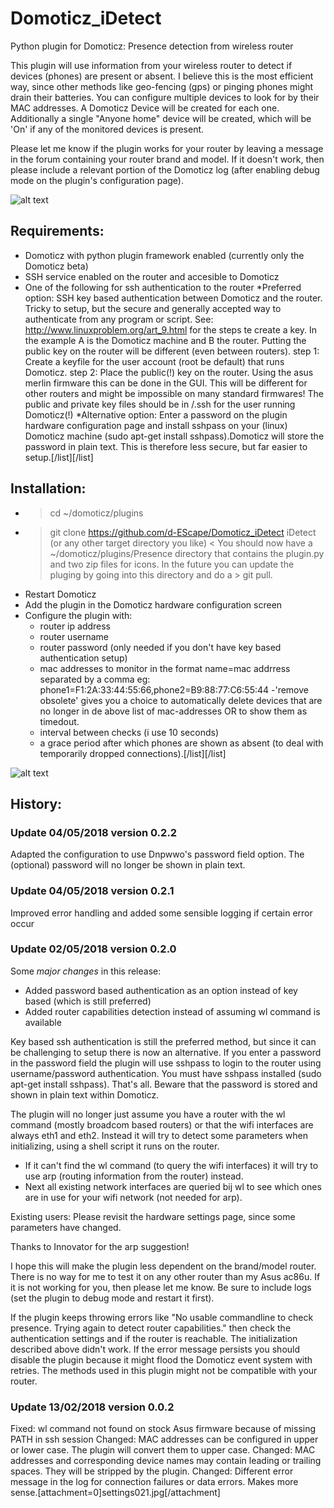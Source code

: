 # Domoticz_iDetect
Python plugin for Domoticz: Presence detection from wireless router

This plugin will use information from your wireless router to detect if devices (phones) are present or absent. I believe this is the most efficient way, since other methods like geo-fencing (gps) or pinging phones might drain their batteries. 
You can configure multiple devices to look for by their MAC addresses. A Domoticz Device will be created for each one. Additionally a single "Anyone home" device will be created, which will be 'On' if any of the monitored devices is present.

Please let me know if the plugin works for your router by leaving a message in the forum containing your router brand and model. If it doesn't work, then please include a relevant portion of the Domoticz log (after enabling debug mode on the plugin's configuration page).

![alt text](https://github.com/d-EScape/Domoticz_iDetect/blob/master/resources/devices-idetect021.jpg)

## Requirements:
* Domoticz with python plugin framework enabled (currently only the Domoticz beta)
* SSH service enabled on the router and accesible to Domoticz
* One of the following for ssh authentication to the router
  *Preferred option: SSH key based authentication between Domoticz and the router. Tricky to setup, but the secure and generally accepted way to authenticate from any program or script. See: http://www.linuxproblem.org/art_9.html for the steps te create a key. In the example A is the Domoticz machine and B the router. Putting the public key on the router will be different (even between routers).
step 1: Create a keyfile for the user account (root be default) that runs Domoticz.
step 2: Place the public(!) key on the router. Using the asus merlin firmware this can be done in the GUI. This will be different for other routers and might be impossible on many standard firmwares!
The public and private key files should be in <homedir>/.ssh for the user running Domoticz(!)
   *Alternative option: Enter a password on the plugin hardware configuration page and install sshpass on your (linux) Domoticz machine (sudo apt-get install sshpass).Domoticz will store the password in plain text. This is therefore less secure, but far easier to setup.[/list][/list]

## Installation:
* > cd ~/domoticz/plugins
* > git clone https://github.com/d-EScape/Domoticz_iDetect iDetect (or any other target directory you like) <
You should now have a ~/domoticz/plugins/Presence directory that contains the plugin.py and two zip files for icons. In the future you can update the pluging by going into this directory and do a > git pull.
* Restart Domoticz
* Add the plugin in the Domoticz hardware configuration screen
* Configure the plugin with:
  - router ip address
  - router username
  - router password (only needed if you don't have key based authentication setup)
  - mac addresses to monitor in the format name=mac addrress separated by a comma eg: phone1=F1:2A:33:44:55:66,phone2=B9:88:77:C6:55:44
  -'remove obsolete' gives you a choice to automatically delete devices that are no longer in de above list of mac-addresses OR to show them as timedout.
  - interval between checks (i use 10 seconds)
  - a grace period after which phones are shown as absent (to deal with temporarily dropped connections).[/list][/list]

![alt text](https://github.com/d-EScape/Domoticz_iDetect/blob/master/resources/settings021.jpg)

## History:
### Update 04/05/2018 version 0.2.2
Adapted the configuration to use Dnpwwo's password field option. The (optional) password will no longer be shown in plain text. 

### Update 04/05/2018 version 0.2.1
Improved error handling and added some sensible logging if certain error occur

### Update 02/05/2018 version 0.2.0
Some *major changes* in this release:
- Added password based authentication as an option instead of key based (which is still preferred)
- Added router capabilities detection instead of assuming wl command is available

Key based ssh authentication is still the preferred method, but since it can be challenging to setup there is now an alternative. If you enter a password in the password field the plugin will use sshpass to login to the router using username/password authentication. You must have sshpass installed (sudo apt-get install sshpass). That's all. Beware that the password is stored and shown in plain text within Domoticz.

The plugin will no longer just assume you have a router with the wl command (mostly broadcom based routers) or that the wifi interfaces are always eth1 and eth2. Instead it will try to detect some parameters when initializing, using a shell script it runs on the router.
- If it can't find the wl command (to query the wifi interfaces) it will try to use arp (routing information from the router) instead.
- Next all existing network interfaces are queried bij wl to see which ones are in use for your wifi network (not needed for arp).

Existing users: Please revisit the hardware settings page, since some parameters have changed.

Thanks to Innovator for the arp suggestion!

I hope this will make the plugin less dependent on the brand/model router. There is no way for me to test it on any other router than my Asus ac86u. If it is not working for you, then please let me know. Be sure to include logs (set the plugin to debug mode and restart it first).

If the plugin keeps throwing errors like "No usable commandline to check presence. Trying again to detect router capabilities." then check the authentication settings and if the router is reachable. The initialization described above didn't work. If the error message persists you should disable the plugin because it might flood the Domoticz event system with retries. The methods used in this plugin might not be compatible with your router.

### Update 13/02/2018 version 0.0.2
Fixed: wl command not found on stock Asus firmware because of missing PATH in ssh session
Changed: MAC addresses can be configured in upper or lower case. The plugin will convert them to upper case.
Changed: MAC addresses and corresponding device names may contain leading or trailing spaces. They will be stripped by the plugin. 
Changed: Different error message in the log for connection failures or data errors. Makes more sense.[attachment=0]settings021.jpg[/attachment]

